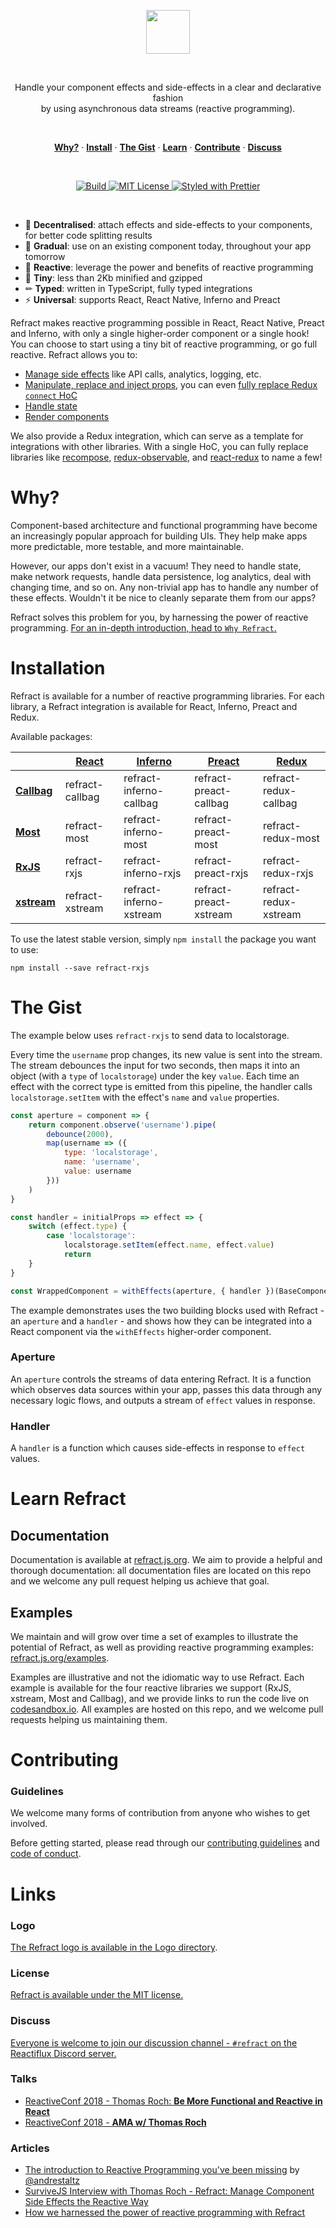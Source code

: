 <p align="center">
    <a href="#"><img src="./logo/refract-logo-colour.png" height="70" /></a>
</p><br/>

<p align="center">
    Handle your component effects and side-effects in a clear and declarative fashion <br/> by using asynchronous data streams (reactive programming).
</p>
<br/>

<p align="center">
    <a href="#why"><strong>Why?</strong></a> ·
    <a href="#installation"><strong>Install</strong></a> ·
    <a href="#the-gist"><strong>The Gist</strong></a> ·
    <a href="#learn-refract"><strong>Learn</strong></a> ·
    <a href="#contributing"><strong>Contribute</strong></a> ·
    <a href="#discuss"><strong>Discuss</strong></a>
</p>
<br/>

<p align="center">
    <a href="https://travis-ci.org/fanduel-oss/refract">
        <img src="https://travis-ci.org/fanduel-oss/refract.svg" alt="Build">
    </a>
    <a href="https://opensource.org/licenses/MIT">
        <img src="https://img.shields.io/badge/License-MIT-blue.svg" alt="MIT License">
    </a>
    <a href="https://github.com/prettier/prettier">
        <img src="https://img.shields.io/badge/styled_with-prettier-ff69b4.svg" alt="Styled with Prettier">
    </a>
</p>
<br/>

*   🎳 **Decentralised**: attach effects and side-effects to your components, for better code splitting results
*   🌅 **Gradual**: use on an existing component today, throughout your app tomorrow
*   🚀 **Reactive**: leverage the power and benefits of reactive programming
*   💾 **Tiny**: less than 2Kb minified and gzipped
*   ✏ **Typed**: written in TypeScript, fully typed integrations
*   ⚡ **Universal**: supports React, React Native, Inferno and Preact

Refract makes reactive programming possible in React, React Native, Preact and Inferno, with only a single higher-order component or a single hook! You can choose to start using a tiny bit of reactive programming, or go full reactive. Refract allows you to:

*   [Manage side effects](https://refract.js.org/usage/getting-started) like API calls, analytics, logging, etc.
*   [Manipulate, replace and inject props](https://refract.js.org/usage/pushing-to-props), you can even [fully replace Redux `connect` HoC](https://refract.js.org/recipes/replacing-connect)
*   [Handle state](https://refract.js.org/recipes/handling-state)
*   [Render components](https://refract.js.org/usage/rendering-components)

We also provide a Redux integration, which can serve as a template for integrations with other libraries. With a single HoC, you can fully replace libraries like [recompose](https://github.com/acdlite/recompose), [redux-observable](https://redux-observable.js.org/), and [react-redux](https://github.com/reduxjs/react-redux) to name a few!

# Why?

Component-based architecture and functional programming have become an increasingly popular approach for building UIs. They help make apps more predictable, more testable, and more maintainable.

However, our apps don't exist in a vacuum! They need to handle state, make network requests, handle data persistence, log analytics, deal with changing time, and so on. Any non-trivial app has to handle any number of these effects. Wouldn't it be nice to cleanly separate them from our apps?

Refract solves this problem for you, by harnessing the power of reactive programming. [For an in-depth introduction, head to `Why Refract`.](https://refract.js.org/introduction/why-refract)

# Installation

Refract is available for a number of reactive programming libraries. For each library, a Refract integration is available for React, Inferno, Preact and Redux.

Available packages:

<!-- prettier-ignore-start -->
| | [React](https://github.com/facebook/react) | [Inferno](https://infernojs.org/) | [Preact](https://preactjs.com/) | [Redux](https://github.com/reduxjs/redux) |
| --- | --- | --- | --- | --- |
| **[Callbag](https://github.com/callbag/callbag)** | refract-callbag | refract-inferno-callbag | refract-preact-callbag | refract-redux-callbag |
| **[Most](https://github.com/cujojs/most)** | refract-most | refract-inferno-most | refract-preact-most | refract-redux-most |
| **[RxJS](https://github.com/reactivex/rxjs)** | refract-rxjs | refract-inferno-rxjs | refract-preact-rxjs | refract-redux-rxjs |
| **[xstream](https://github.com/staltz/xstream)** | refract-xstream | refract-inferno-xstream | refract-preact-xstream | refract-redux-xstream |
<!-- prettier-ignore-end -->

To use the latest stable version, simply `npm install` the package you want to use:

```
npm install --save refract-rxjs
```

# The Gist

The example below uses `refract-rxjs` to send data to localstorage.

Every time the `username` prop changes, its new value is sent into the stream. The stream debounces the input for two seconds, then maps it into an object (with a `type` of `localstorage`) under the key `value`. Each time an effect with the correct type is emitted from this pipeline, the handler calls `localstorage.setItem` with the effect's `name` and `value` properties.

```js
const aperture = component => {
    return component.observe('username').pipe(
        debounce(2000),
        map(username => ({
            type: 'localstorage',
            name: 'username',
            value: username
        }))
    )
}

const handler = initialProps => effect => {
    switch (effect.type) {
        case 'localstorage':
            localstorage.setItem(effect.name, effect.value)
            return
    }
}

const WrappedComponent = withEffects(aperture, { handler })(BaseComponent)
```

The example demonstrates uses the two building blocks used with Refract - an `aperture` and a `handler` - and shows how they can be integrated into a React component via the `withEffects` higher-order component.

### Aperture

An `aperture` controls the streams of data entering Refract. It is a function which observes data sources within your app, passes this data through any necessary logic flows, and outputs a stream of `effect` values in response.

### Handler

A `handler` is a function which causes side-effects in response to `effect` values.

# Learn Refract

## Documentation

Documentation is available at [refract.js.org](https://refract.js.org). We aim to provide a helpful and thorough documentation: all documentation files are located on this repo and we welcome any pull request helping us achieve that goal.

## Examples

We maintain and will grow over time a set of examples to illustrate the potential of Refract, as well as providing reactive programming examples: [refract.js.org/examples](https://refract.js.org/examples).

Examples are illustrative and not the idiomatic way to use Refract. Each example is available for the four reactive libraries we support (RxJS, xstream, Most and Callbag), and we provide links to run the code live on [codesandbox.io](https://codesandbox.io). All examples are hosted on this repo, and we welcome pull requests helping us maintaining them.

# Contributing

### Guidelines

We welcome many forms of contribution from anyone who wishes to get involved.

Before getting started, please read through our [contributing guidelines](CONTRIBUTING.md) and [code of conduct](CODE_OF_CONDUCT.md).

# Links

### Logo

[The Refract logo is available in the Logo directory](/logo/).

### License

[Refract is available under the MIT license.](LICENSE)

### Discuss

[Everyone is welcome to join our discussion channel - `#refract` on the Reactiflux Discord server.](https://discord.gg/fqk86GH)

### Talks

*   [ReactiveConf 2018 - Thomas Roch: **Be More Functional and Reactive in React**](https://www.youtube.com/watch?v=c8p9o4rxcYk)
*   [ReactiveConf 2018 - **AMA w/ Thomas Roch**](https://www.youtube.com/watch?v=liqHgQz8Ar0)

### Articles

*   [The introduction to Reactive Programming you've been missing](https://gist.github.com/staltz/868e7e9bc2a7b8c1f754) by [@andrestaltz](https://twitter.com/andrestaltz)
*   [SurviveJS Interview with Thomas Roch - Refract: Manage Component Side Effects the Reactive Way](https://survivejs.com/blog/refract-interview/)
*   [How we harnessed the power of reactive programming with Refract](https://medium.freecodecamp.org/how-we-harnessed-the-power-of-reactive-programming-with-refract-87f269ac779e)
